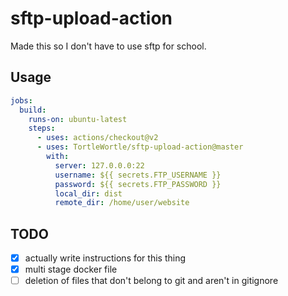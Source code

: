 # sftp-upload-action
Made this so I don't have to use sftp for school.

## Usage

```yaml
jobs:
  build:
    runs-on: ubuntu-latest
    steps:
      - uses: actions/checkout@v2
      - uses: TortleWortle/sftp-upload-action@master
        with:
          server: 127.0.0.0:22
          username: ${{ secrets.FTP_USERNAME }}
          password: ${{ secrets.FTP_PASSWORD }}
          local_dir: dist
          remote_dir: /home/user/website

```

## TODO

- [x] actually write instructions for this thing
- [x] multi stage docker file
- [ ] deletion of files that don't belong to git and aren't in gitignore